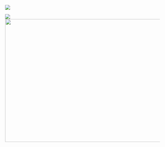 <img src="https://readme-typing-svg.demolab.com/?lines=Alexandra%20Macovei%20&font=Roboto%20Code&center=true&width=440&height=45&color=70e000&vCenter=true&pause=1000000&size=22" /></a>


 <img src="https://readme-typing-svg.demolab.com/?lines= %20Greetings%20fellow%20travellers;Iam%20a%20Full-stack%20developer;%20Always%20learning%20new%20things;&font=questa%20Code&center=true&width=540&height=45&color=70e000&vCenter=true&pause=1000&size=25" /></a>
 <img  align = "left" src = "https://media.giphy.com/media/v1.Y2lkPTc5MGI3NjExd2kyaDN4Mm9wNmpicHUxd2MzeHJsOGdqdXByN3ltN3dsMmtnNXF6NiZlcD12MV9pbnRlcm5hbF9naWZfYnlfaWQmY3Q9Zw/v15HUWtKC40YlKpSaE/giphy.gif" width = " 800px" height = " 400px" />


<!--
**makoalex/makoalex** is a ✨ _special_ ✨ repository because its `README.md` (this file) appears on your GitHub profile.

Here are some ideas to get you started:

- 🔭 I’m currently working on ...
- 🌱 I’m currently learning ...
- 👯 I’m looking to collaborate on ...
- 🤔 I’m looking for help with ...
- 💬 Ask me about ...
- 📫 How to reach me: ...
- 😄 Pronouns: ...
- ⚡ Fun fact: ...
-->
